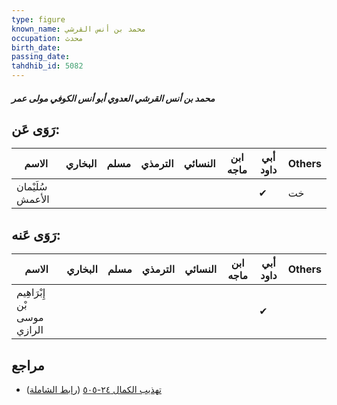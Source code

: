```yaml
---
type: figure
known_name: محمد بن أنس القرشي
occupation: محدث
birth_date:
passing_date:
tahdhib_id: 5082
---
```

##### محمد بن أنس القرشي العدوي أبو أنس الكوفي مولى عمر

## رَوَى عَن:
| الاسم            | البخاري | مسلم | الترمذي | النسائي | ابن ماجه | أبي داود | Others |
| ---------------- | ------- | ---- | ------- | ------- | -------- | -------- | ------ |
| سُلَيْمان الأعمش |         |      |         |         |          | ✔        | خت     |
## رَوَى عَنه:
| الاسم                       | البخاري | مسلم | الترمذي | النسائي | ابن ماجه | أبي داود | Others |
| --------------------------- | ------- | ---- | ------- | ------- | -------- | -------- | ------ |
| إِبْرَاهِيم بْن موسى الرازي |         |      |         |         |          | ✔        |        |
## مراجع
- [تهذيب الكمال ٢٤-٥٠٥](obsidian://open?vault=Tahdhib-al-Kamal&file=Figures/٥٠٨٢-محمد%20بن%20أنس%20القرشي%20العدوي%20أبو%20أنس%20الكوفي%20مولى%20عمر) ([رابط الشاملة](https://shamela.ws/book/3722/13017))